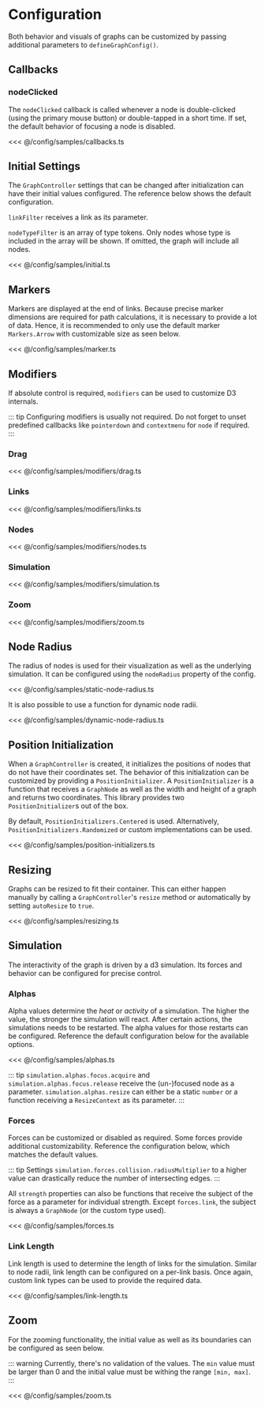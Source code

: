 # Configuration

Both behavior and visuals of graphs can be customized by passing additional parameters to `defineGraphConfig()`.

## Callbacks

### nodeClicked

The `nodeClicked` callback is called whenever a node is double-clicked (using the primary mouse button) or double-tapped in a short time.
If set, the default behavior of focusing a node is disabled.

<<< @/config/samples/callbacks.ts

## Initial Settings

The `GraphController` settings that can be changed after initialization can have their initial values configured.
The reference below shows the default configuration.

`linkFilter` receives a link as its parameter.

`nodeTypeFilter` is an array of type tokens.
Only nodes whose type is included in the array will be shown.
If omitted, the graph will include all nodes.

<<< @/config/samples/initial.ts

## Markers

Markers are displayed at the end of links.
Because precise marker dimensions are required for path calculations, it is necessary to provide a lot of data.
Hence, it is recommended to only use the default marker `Markers.Arrow` with customizable size as seen below.

<<< @/config/samples/marker.ts

## Modifiers

If absolute control is required, `modifiers` can be used to customize D3 internals.

::: tip
Configuring modifiers is usually not required.
Do not forget to unset predefined callbacks like `pointerdown` and `contextmenu` for `node` if required.
:::

### Drag

<<< @/config/samples/modifiers/drag.ts

### Links

<<< @/config/samples/modifiers/links.ts

### Nodes

<<< @/config/samples/modifiers/nodes.ts

### Simulation

<<< @/config/samples/modifiers/simulation.ts

### Zoom

<<< @/config/samples/modifiers/zoom.ts

## Node Radius

The radius of nodes is used for their visualization as well as the underlying simulation.
It can be configured using the `nodeRadius` property of the config.

<<< @/config/samples/static-node-radius.ts

It is also possible to use a function for dynamic node radii.

<<< @/config/samples/dynamic-node-radius.ts

## Position Initialization

When a `GraphController` is created, it initializes the positions of nodes that do not have their coordinates set.
The behavior of this initialization can be customized by providing a `PositionInitializer`.
A `PositionInitializer` is a function that receives a `GraphNode` as well as the width and height of a graph and returns two coordinates.
This library provides two `PositionInitializer`s out of the box.

By default, `PositionInitializers.Centered` is used.
Alternatively, `PositionInitializers.Randomized` or custom implementations can be used.

<<< @/config/samples/position-initializers.ts

## Resizing

Graphs can be resized to fit their container.
This can either happen manually by calling a `GraphController`'s `resize` method or automatically by setting `autoResize` to `true`.

<<< @/config/samples/resizing.ts

## Simulation

The interactivity of the graph is driven by a d3 simulation.
Its forces and behavior can be configured for precise control.

### Alphas

Alpha values determine the _heat_ or _activity_ of a simulation.
The higher the value, the stronger the simulation will react.
After certain actions, the simulations needs to be restarted.
The alpha values for those restarts can be configured.
Reference the default configuration below for the available options.

<<< @/config/samples/alphas.ts

::: tip
`simulation.alphas.focus.acquire` and `simulation.alphas.focus.release` receive the (un-)focused node as a parameter.
`simulation.alphas.resize` can either be a static `number` or a function receiving a `ResizeContext` as its parameter.
:::

### Forces

Forces can be customized or disabled as required.
Some forces provide additional customizability.
Reference the configuration below, which matches the default values.

::: tip
Settings `simulation.forces.collision.radiusMultiplier` to a higher value can drastically reduce the number of intersecting edges.
:::

All `strength` properties can also be functions that receive the subject of the force as a parameter for individual strength.
Except `forces.link`, the subject is always a `GraphNode` (or the custom type used).

<<< @/config/samples/forces.ts

### Link Length

Link length is used to determine the length of links for the simulation.
Similar to node radii, link length can be configured on a per-link basis.
Once again, custom link types can be used to provide the required data.

<<< @/config/samples/link-length.ts

## Zoom

For the zooming functionality, the initial value as well as its boundaries can be configured as seen below.

::: warning
Currently, there's no validation of the values.
The `min` value must be larger than 0 and the initial value must be withing the range `[min, max]`.
:::

<<< @/config/samples/zoom.ts
